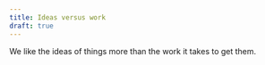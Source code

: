 ```yaml
---
title: Ideas versus work
draft: true
---
```


We like the ideas of things more than the work it takes to get them.

